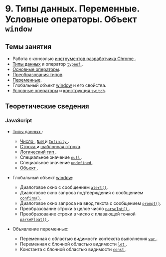 # 9. Типы данных. Переменные. Условные операторы. Объект `window`

## Темы занятия

- Работа с консолью [инструментов разработчика Chrome
](https://developers.google.com/web/tools/chrome-devtools).
- [Типы данных](https://learn.javascript.ru/types-intro) и оператор [`typeof`
](https://developer.mozilla.org/ru/docs/Web/JavaScript/Reference/Operators/typeof).
- [Основные операторы](https://learn.javascript.ru/operators).
- [Преобразования типов](https://learn.javascript.ru/types-conversion).
- [Переменные](https://learn.javascript.ru/let-const).
- Глобальный объект 
[window](https://developer.mozilla.org/ru/docs/Web/API/Window) и его свойства.
- [Условные операторы](https://learn.javascript.ru/ifelse) и
[конструкция `switch`](https://learn.javascript.ru/switch).

## Теоретические сведения

### JavaScript

- [Типы данных
](https://developer.mozilla.org/ru/docs/Web/JavaScript/Data_structures):

  - [Число
  ](https://developer.mozilla.org/ru/docs/Web/JavaScript/Reference/Global_Objects/Number),
  [`NaN`
  ](https://developer.mozilla.org/ru/docs/Web/JavaScript/Reference/Global_Objects/NaN) и
  [`Infinity`
  ](https://developer.mozilla.org/ru/docs/Web/JavaScript/Reference/Global_Objects/Infinity).
  - [Строка
  ](https://developer.mozilla.org/ru/docs/Web/JavaScript/Reference/Global_Objects/String)
  и [шаблонная строка](https://developer.mozilla.org/ru/docs/Web/API/Window).
  - [Логический тип
  ](https://developer.mozilla.org/ru/docs/Web/JavaScript/Reference/Global_Objects/Boolean).
  - Специальное значение [`null`
  ](https://developer.mozilla.org/ru/docs/Web/JavaScript/Reference/Global_Objects/null).
  - Специальное значение [`undefined`
  ](https://developer.mozilla.org/ru/docs/Web/JavaScript/Reference/Global_Objects/undefined).
  - [Объект
  ](https://developer.mozilla.org/ru/docs/Web/JavaScript/Guide/Working_with_Objects).
  
- Глобальный объект
[window](https://developer.mozilla.org/ru/docs/Web/API/Window):

  - Диалоговое окно с сообщением
  [`alert()`](https://developer.mozilla.org/ru/docs/Web/API/Window/alert).
  - Диалоговое окно запроса подтверждения с сообщением
  [`confirm()`](https://developer.mozilla.org/ru/docs/Web/API/Window/confirm).
  - Диалоговое окно запроса на ввод текста с сообщением
  [`prompt()`](https://developer.mozilla.org/ru/docs/Web/API/Window/prompt).
  - Преобразование строки в целое число [`parseInt()`
  ](https://developer.mozilla.org/ru/docs/Web/JavaScript/Reference/Global_Objects/parseInt).
  - Преобразование строки в число с плавающей точкой [`parseFloat()`
  ](https://developer.mozilla.org/ru/docs/Web/JavaScript/Reference/Global_Objects/parseFloat).
  
- Объявление переменных:

  - Переменная с областью видимости контекста выполнения [`var`
  ](https://developer.mozilla.org/ru/docs/Web/JavaScript/Reference/Statements/var).
  - Переменная с блочной областью видимости [`let`
  ](https://developer.mozilla.org/ru/docs/Web/JavaScript/Reference/Statements/let).
  - Константа с блочной областью видимости [`const`
  ](https://developer.mozilla.org/ru/docs/Web/JavaScript/Reference/Statements/const).
